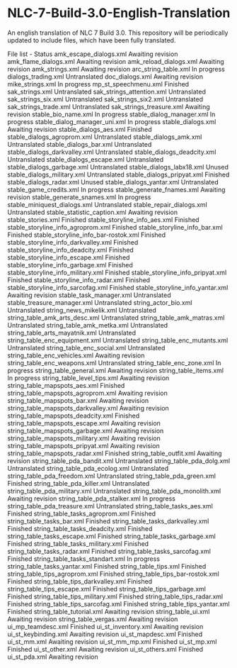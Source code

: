 # NLC-7-Build-3.0-English-Translation
An english translation of NLC 7 Build 3.0. This repository will be periodically updated to include files, which have been fully translated.

 File list - Status
amk_escape_dialogs.xml            Awaiting revision
amk_flame_dialogs.xml             Awaiting revision
amk_reload_dialogs.xml            Awaiting revision
amk_strings.xml                   Awaiting revision
arc_string_table.xml              In progress
dialogs_trading.xml               Untranslated
doc_dialogs.xml                   Awaiting revision
mike_strings.xml                  In progress
mp_st_speechmenu.xml              Finished
sak_strings.xml                   Untranslated
sak_strings_attention.xml         Untranslated
sak_strings_six.xml               Untranslated
sak_strings_six2.xml              Untranslated
sak_strings_trade.xml             Untranslated
sak_strings_treasure.xml          Awaiting revision
stable_bio_name.xml               In progress
stable_dialog_manager.xml         In progress
stable_dialog_manager_uni.xml     In progress
stable_dialogs.xml                Awaiting revision
stable_dialogs_aes.xml            Finished
stable_dialogs_agroprom.xml       Untranslated
stable_dialogs_amk.xml            Untranslated
stable_dialogs_bar.xml            Untranslated
stable_dialogs_darkvalley.xml     Untranslated
stable_dialogs_deadcity.xml       Untranslated
stable_dialogs_escape.xml         Untranslated
stable_dialogs_garbage.xml        Untranslated
stable_dialogs_labx18.xml         Unused
stable_dialogs_military.xml       Untranslated
stable_dialogs_pripyat.xml        Finished
stable_dialogs_radar.xml          Unused
stable_dialogs_yantar.xml         Untranslated
stable_game_credits.xml           In progress
stable_generate_fnames.xml        Awaiting revision
stable_generate_snames.xml        In progress
stable_miniquest_dialogs.xml      Untranslated
stable_repair_dialogs.xml         Untranslated
stable_statistic_caption.xml      Awaiting revision
stable_stories.xml                Finished
stable_storyline_info_aes.xml     Finished
stable_storyline_info_agroprom.xml    Finished
stable_storyline_info_bar.xml         Finished
stable_storyline_info_bar-rostok.xml  Finished
stable_storyline_info_darkvalley.xml  Finished
stable_storyline_info_deadcity.xml    Finished
stable_storyline_info_escape.xml      Finished
stable_storyline_info_garbage.xml     Finished
stable_storyline_info_military.xml    Finished
stable_storyline_info_pripyat.xml     Finished
stable_storyline_info_radar.xml       Finished
stable_storyline_info_sarcofag.xml    Finished
stable_storyline_info_yantar.xml      Awaiting revision
stable_task_manager.xml               Untranslated
stable_treasure_manager.xml           Untranslated
string_actor_bio.xml                  Untranslated
string_news_mikelik.xml               Untranslated
string_table_amk_arts_desc.xml        Untranslated
string_table_amk_matras.xml           Untranslated
string_table_amk_metka.xml            Untranslated
string_table_arts_mayatnik.xml        Untranslated
string_table_enc_equipment.xml        Untranslated
string_table_enc_mutants.xml          Untranslated
string_table_enc_social.xml           Untranslated
string_table_enc_vehicles.xml         Awaiting revision
string_table_enc_weapons.xml          Untranslated
string_table_enc_zone.xml             In progress
string_table_general.xml              Awaiting revision
string_table_items.xml                In progress
string_table_level_tips.xml           Awaiting revision
string_table_mapspots_aes.xml         Finished
string_table_mapspots_agroprom.xml    Awaiting revision
string_table_mapspots_bar.xml         Awaiting revision
string_table_mapspots_darkvalley.xml  Awaiting revision
string_table_mapspots_deadcity.xml    Finished
string_table_mapspots_escape.xml      Awaiting revision
string_table_mapspots_garbage.xml     Awaiting revision
string_table_mapspots_military.xml    Awaiting revision
string_table_mapspots_pripyat.xml     Awaiting revision
string_table_mapspots_radar.xml       Finished
string_table_outfit.xml               Awaiting revision
string_table_pda_bandit.xml           Untranslated
string_table_pda_dolg.xml             Untranslated
string_table_pda_ecolog.xml           Untranslated
string_table_pda_freedom.xml          Untranslated
string_table_pda_green.xml            Finished
string_table_pda_killer.xml           Untranslated
string_table_pda_military.xml         Untranslated
string_table_pda_monolith.xml         Awaiting revision
string_table_pda_stalker.xml          In progress
string_table_pda_treasure.xml         Untranslated
string_table_tasks_aes.xml            Finished
string_table_tasks_agroprom.xml       Finished
string_table_tasks_bar.xml            Finished
string_table_tasks_darkvalley.xml     Finished
string_table_tasks_deadcity.xml       Finished
string_table_tasks_escape.xml         Finished
string_table_tasks_garbage.xml        Finished
string_table_tasks_military.xml       Finished
string_table_tasks_radar.xml          Finished
string_table_tasks_sarcofag.xml       Finished
string_table_tasks_standart.xml       In progress
string_table_tasks_yantar.xml         Finished
string_table_tips.xml                 Finished
string_table_tips_agroprom.xml        Finished
string_table_tips_bar-rostok.xml      Finished
string_table_tips_darkvalley.xml      Finished
string_table_tips_escape.xml          Finished
string_table_tips_garbage.xml         Finished
string_table_tips_military.xml        Finished
string_table_tips_radar.xml           Finished
string_table_tips_sarcofag.xml        Finished
string_table_tips_yantar.xml          Finished
string_table_tutorial.xml             Awaiting revision
string_table_ui.xml                   Awaiting revision
string_table_vergas.xml               Awaiting revision
ui_mp_teamdesc.xml                    Finished
ui_st_inventory.xml                   Awaiting revision
ui_st_keybinding.xml                  Awaiting revision
ui_st_mapdesc.xml                     Finished
ui_st_mm.xml                          Awaiting revision
ui_st_mm_mp.xml                       Finished
ui_st_mp.xml                          Finished
ui_st_other.xml                       Awaiting revision
ui_st_others.xml                      Finished
ui_st_pda.xml                         Awaiting revision
